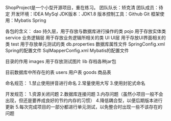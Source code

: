 ShopProject是一个小型开源项目，重在练习。
团队队长：矫克清
团队成员：待定
开发环境：IDEA MySql
JDK版本：JDK1.8
版本控制工具：Github Git
框架使用：Mybatis Spring


各包的含义：
dao 持久层，用于存放与数据库进行操作的类
pojo 用于存放实体类 
service 业务逻辑层 用于存放业务逻辑所相关的类
UI  UI层 用于存放UI界面相关的类
test 用于存放单元测试的类
db.properties 数据库属性文件
SpringConfig.xml Spring的配置文件
SqlMapperConfig.xml Mybatis的配置文件

目录的作用
images 用于存放测试图片
lib  存档各种jar包

目前数据库中所存在的表
users 用户表
goods 商品表

命名规范：
1.禁止使用拼音进行命名
2.常量使用大写
3.使用封驼式命名

开发规范：
1.资源关闭问题
2.数据库连接问题
3.内存问题（虽然小项目一般不会出现，但还是要养成良好的节约内存的习惯）
4.降低耦合型，以便后期版本进行更新
5.每次完成项目的一部分都进行单元测试，以免整合时出现一些不该存在的问题